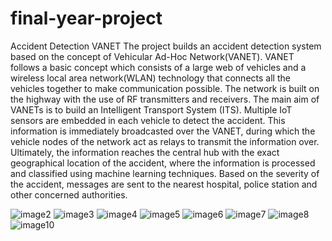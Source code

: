 # final-year-project
Accident Detection VANET
 The  project  builds  an  accident  detection  system based on the concept of Vehicular Ad-Hoc Network(VANET). VANET follows a basic concept which consists of a large web of vehicles and a wireless local area network(WLAN) technology  that  connects  all  the  vehicles  together  to  make communication possible. The network is built on the highway  with  the  use  of  RF  transmitters  and  receivers. The main  aim  of  VANETs  is  to  build  an  Intelligent  Transport System  (ITS).  Multiple  IoT  sensors  are  embedded  in  each vehicle to detect the accident. This information is immediately broadcasted over the VANET, during which the vehicle  nodes  of  the  network  act  as  relays  to  transmit  the information  over.  Ultimately,  the  information  reaches  the central hub with the exact geographical location of the accident,  where  the  information  is  processed  and  classified using  machine learning techniques. Based on the severity of the accident, messages are sent to the nearest hospital, police station and other concerned authorities.

![image2](https://user-images.githubusercontent.com/39439511/139526574-f4d94f2a-f70a-4973-9afd-b9b9879bdcf2.png)
![image3](https://user-images.githubusercontent.com/39439511/139526577-27bed5ca-13e3-4447-a92d-fe32724a9b88.jpg)
![image4](https://user-images.githubusercontent.com/39439511/139526579-1654830c-e6b7-4bc9-9395-15d9b8eba4a6.jpg)
![image5](https://user-images.githubusercontent.com/39439511/139526585-4db34210-b62f-4ea5-879e-86111d437c39.jpg)
![image6](https://user-images.githubusercontent.com/39439511/139526591-19057d87-0ed1-4a08-948e-073a23be16b4.jpg)
![image7](https://user-images.githubusercontent.com/39439511/139526592-972c76ef-6f7d-4dc0-81a2-b42d3c1f110e.jpg)
![image8](https://user-images.githubusercontent.com/39439511/139526600-ff5f1409-964d-4237-abc3-0a2065c3f808.jpg)
![image10](https://user-images.githubusercontent.com/39439511/139526605-3fcee231-25b4-4f85-a773-c23f3da1a264.png)
